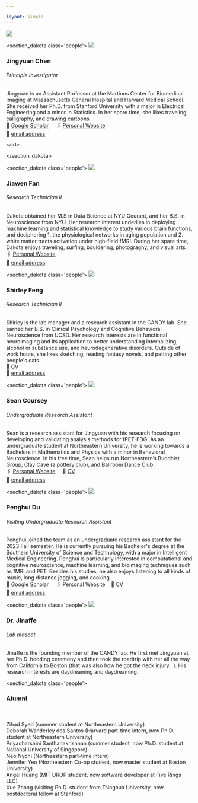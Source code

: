 ```yaml
---

layout: simple
---
```


<div class='logo'>
	<div class='logo-wrap'>
	<img src="/images/Labupdate0718.png" >
</div>
</div>



<section_dakota class='people'>
	<img src="/images/Jingyuan.png">
	<div class='text'> 
	<h3>Jingyuan Chen</h3>
	<h6><em>Principle Investigator</em></h6>
    <p1>Jingyuan is an Assistant Professor at the Martinos Center for Biomedical Imaging at Massachusetts General Hospital and Harvard Medical School. She received her Ph.D. from Stanford University with a major in Electrical Engineering and a minor in Statistics. In her spare time, she likes traveling, calligraphy, and drawing cartoons.<br> 
	📖  <a href = "https://scholar.google.com/citations?user=x2-XVPUAAAAJ&hl=en&oi=ao">Google Scholar</a>
    &nbsp;&nbsp;&nbsp;
	🖇  <a href = "https://sites.google.com/view/jingyuan-e-chen/about">Personal Website</a><br>
	📧 <a href = "mailto:jechen@mgh.harvard.edu">email address</a>

    </p1> 

</div>
	
</section_dakota>



<section_dakota class='people'>
	<img src="/images/Dakota.png" >
<div class='text'> 
	<h3>Jiawen Fan</h3>
	<h6><em>Research Technician II</em></h6>
    <p1>Dakota obtained her M.S in Data Science at NYU Courant, and her B.S. in Neuroscience from NYU. Her research interest underlies in deploying machine learning and statistical knowledge to study various brain functions, and deciphering 1. the physiological networks in aging population and 2. white matter tracts activation under high-field fMRI. During her spare time, Dakota enjoys traveling, surfing, bouldering, photograghy, and visual arts. <br> 
    	🖇  <a href = "https://dakotafan.github.io/Portfolio/">Personal Website</a><br>
	📧 <a href = "mailto:jfan0@mgh.harvard.edu">email address</a>
    </p1> 
</div>
</section_dakota>


<section_dakota class='people'>
	<img src="/images/shirley.png" >
<div class='text'> 
	<h3>Shirley Feng</h3>
	<h6><em>Research Technician II</em></h6>
    <p1>Shirley is the lab manager and a research assistant in the CANDY lab. She earned her B.S. in Clinical Psychology and Cognitive Behavioral Neuroscience from UCSD. Her research interests are in functional neuroimaging and its application to better understanding internalizing, alcohol or substance use, and neurodegenerative disorders. Outside of work hours, she likes sketching, reading fantasy novels, and petting other people's cats. <br> 
	📄  <a href= "https://www.jechenlab.com/assets/Shirley_CV.pdf">CV</a><br>
	📧 <a href = "mailto:sfeng3@mgh.harvard.edu">email address</a>
    </p1> 
</div>
</section_dakota>



<section_dakota class='people'>
	<img src="/images/Sean.png" >
	<div class='text'> 
	<h3>Sean Coursey</h3>
	<h6><em>Undergraduate Research Assistant</em></h6>
    <p1>Sean is a research assistant for Jingyuan with his research focusing on developing and validating analysis methods for fPET-FDG. As an undergraduate student at Northeastern University, he is working towards a Bachelors in Mathematics and Physics with a minor in Behavioral Neuroscience. In his free time, Sean helps run Northeastern’s Buddhist Group, Clay Cave (a pottery club), and Ballroom Dance Club.<br> 
	🖇  <a href = "https://www.seancoursey.com/">Personal Website</a>
    &nbsp;&nbsp;&nbsp;
	📄  <a href= "https://drive.google.com/file/d/1gNcb_G67HjOkPChk0lYX44-ITdEf6wLM/view">CV</a><br>
	📧 <a href = "mailto:SCOURSEY@mgh.harvard.edu">email address</a>
    </p1> 
</div>
</section_dakota>


<section_dakota class='people'>
	<img src="/images/Penghui.png" >
<div class='text'> 
	<h3>Penghui Du</h3>
	<h6><em>Visiting Undergraduate Research Assistant</em></h6>
    <p1>Penghui joined the team as an undergraduate research assistant for the 2023 Fall semester. He is currently pursuing his Bachelor's degree at the Southern University of Science and Technology, with a major in Intelligent Medical Engineering. Penghui is particularly interested in computational and cognitive neuroscience, machine learning, and bioimaging techniques such as fMRI and PET. Besides his studies, he also enjoys listening to all kinds of music, long distance jogging, and cooking.<br> 
	📖  <a href = "https://scholar.google.com/citations?hl=zh-CN&user=RMFYKDYAAAAJ&view_op=list_works&gmla=ABEO0YpFxJq8w-fxYbaoNpDQh90oNAkj7t9EYk-ip4E_TzYhk62QxTuIRPomkLY1YLSSnY9Bbfts6MivJ5oLLy2vx5ZefZdSpexTZVX5ibI">Google Scholar</a>
    &nbsp;&nbsp;&nbsp;
	🖇  <a href = "https://penghui-du.com/">Personal Website</a>&nbsp;&nbsp;&nbsp;
	📄  <a href= "https://penghui-du.com/uploads/resume.pdf">CV</a><br>
	📧 <a href = "mailto:pedu@mgh.harvard.edu">email address</a>
    </p1> 
</div>
</section_dakota>



<section_dakota class='people'>
	<img src="/images/giraffe.png" >
<div class='text'> 
	<h3>Dr. Jinaffe</h3>
	<h6><em>Lab mascot</em></h6>
    <p1>Jinaffe is the founding member of the CANDY lab. He first met Jingyuan at her Ph.D. hooding ceremony and then took the roadtrip with her all the way from California to Boston (that was also how he got the neck injury…). His research interests are daydreaming and daydreaming.  </p1>  
</div>
</section_dakota>




<section_dakota class='people'>

<div class='alumni'> 
		<h3>Alumni</h3>
		<br>
<br>
    <p1> 
Zihad Syed (summer student at Northeastern University)<br>
Deborah Wanderley dos Santos (Harvard part-time intern, now Ph.D. student at Northeastern University)<br>
Priyadharshini Santhanakrishnan (summer student, now Ph.D. student at National University of Singapore)<br>
Neo Nyoni (Northeastern part-time intern)<br>
Jennifer Yeo (Northeastern Co-op student, now master student at Boston University)<br>
Angel Huang (MIT UROP student, now software developer at Five Rings LLC)<br>
Xue Zhang (visiting Ph.D. student from Tsinghua University, now postdoctoral fellow at Stanford)<br>
</p1>  
</div>
</section_dakota>



